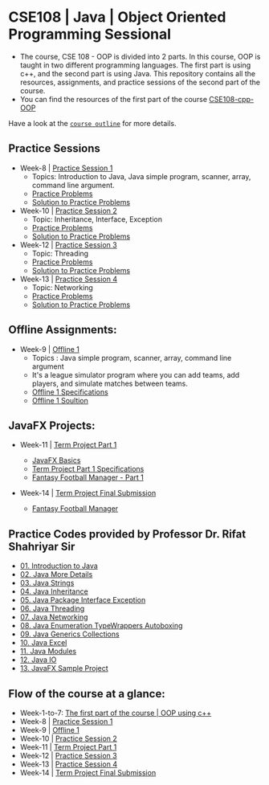 
# CSE108 | Java | Object Oriented Programming Sessional

- The course, CSE 108 - OOP is divided into 2 parts. In this course, OOP is taught in two different programming languages. The first part is using c++, and the second part is using Java. This repository contains all the resources, assignments, and practice sessions of the second part of the course. 
- You can find the resources of the first part of the course [CSE108-cpp-OOP](https://github.com/MdRaihanSobhan/CSE-108--CPP--Object-Oriented-Programming-Sessional)

Have a look at the [`course outline`](/Course%20Outline.pdf) for more details.

## Practice Sessions
- Week-8 | [Practice Session 1](/Week%2008%20|%20Java%20Intro/)
  - Topics: Introduction to Java, Java simple program, scanner, array, command line argument.  
  - [Practice Problems](/Week%2008%20|%20Java%20Intro/Java_Practice_1/)
  - [Solution to Practice Problems](/Week%2008%20|%20Java%20Intro/Java%20Practice%20Solution/)
- Week-10 | [Practice Session 2](/Week%2010%20|%20Inheritance,%20Interface,%20Exception/)
  - Topic: Inheritance, Interface, Exception 
  - [Practice Problems](/Week%2010%20|%20Inheritance,%20Interface,%20Exception/Java_Practice_2/)
  - [Solution to Practice Problems](/Week%2010%20|%20Inheritance,%20Interface,%20Exception/Practice%20Solutions/)
- Week-12 | [Practice Session 3](/Week%2012%20|%20Threading/)
    - Topic: Threading
    - [Practice Problems](/Week%2012%20|%20Threading/Java%20Thread%20Practice/)
    - [Solution to Practice Problems](/Week%2012%20|%20Threading/Thread%20Practice%20Solution/)
- Week-13 | [Practice Session 4](/Week%2013%20|%20Networking%20/)
    - Topic: Networking
    - [Practice Problems](/Week%2013%20|%20Networking%20/JavaNetworkingPractice/)
    - [Solution to Practice Problems](/Week%2013%20|%20Networking%20/Networking%20Practice%20Solutions/)


## Offline Assignments:
- Week-9 | [Offline 1](/Week%2009%20|%20%20League%20Simulator/)
  - Topics : Java simple program, scanner, array, command line argument
  - It's a league simulator program where you can add teams, add players, and simulate matches between teams.
  - [Offline 1 Specifications](/Week%2009%20|%20%20League%20Simulator/Java_Offline%20_1_Files/)
  - [Offline 1 Soultion ](/Week%2009%20|%20%20League%20Simulator/Offline%201%20Solution/)


## JavaFX Projects:
- Week-11 | [Term Project Part 1](/Week%2011%20|%20JavaFX%20Project%20Part%201/)
  - [JavaFX Basics](/Week%2011%20|%20JavaFX%20Project%20Part%201/JavaFX/)
  - [Term Project Part 1 Specifications](/Week%2011%20|%20JavaFX%20Project%20Part%201/Java%20Term%20Project%20(Part%201)/)
  - [Fantasy Football Manager - Part 1](/Week%2011%20|%20JavaFX%20Project%20Part%201/Football%20Manager%20|%20Project%20Part%201%20Solution/)

- Week-14 | [Term Project Final Submission](/Week%2014%20|%20Fantasy%20Football%20Manager%20|%20JavaFX%20Term%20Project/)
  - [Fantasy Football Manager](/Week%2014%20|%20Fantasy%20Football%20Manager%20|%20JavaFX%20Term%20Project/)



## Practice Codes provided by Professor Dr. Rifat Shahriyar Sir
- [01. Introduction to Java](/Java%20Practice%20Codes/01.%20Introduction%20to%20Java/src/) 
- [02. Java More Details](/Java%20Practice%20Codes/02.%20Java%20More%20Details/src/)
- [03. Java Strings](/Java%20Practice%20Codes/03.%20Java%20Strings/src/)
- [04. Java Inheritance](/Java%20Practice%20Codes/04.%20Java%20Inheritance/src/)
- [05. Java Package Interface Exception](/Java%20Practice%20Codes/05.%20Java%20Package%20Interface%20Exception/src/)
- [06. Java Threading](/Java%20Practice%20Codes/06.%20Java%20Thread/src/)
- [07. Java Networking](/Java%20Practice%20Codes/07.%20Java%20Networking/src/)
- [08. Java Enumeration TypeWrappers Autoboxing](/Java%20Practice%20Codes/08.%20Java%20Enumeration%20TypeWrappers%20Autoboxing/src/)
- [09. Java Generics Collections](/Java%20Practice%20Codes/09.%20Java%20Generics%20Collections/src/)
- [10. Java Excel](/Java%20Practice%20Codes/10.%20Java%20Excel/)
- [11. Java Modules](/Java%20Practice%20Codes/11.%20Java%20Modules/)
- [12. Java IO](/Java%20Practice%20Codes/12.%20Java%20IO/)
- [13. JavaFX Sample Project](/Java%20Practice%20Codes/13.%20Sample%20Project/)


## Flow of the course at a glance:
- Week-1-to-7: [The first part of the course | OOP using c++](https://github.com/MdRaihanSobhan/CSE-108--CPP--Object-Oriented-Programming-Sessional)
- Week-8 | [Practice Session 1](/Week%2008%20|%20Java%20Intro/)
- Week-9 | [Offline 1](/Week%2009%20|%20%20League%20Simulator/)
- Week-10 | [Practice Session 2](/Week%2010%20|%20Inheritance,%20Interface,%20Exception/)
- Week-11 | [Term Project Part 1](/Week%2011%20|%20JavaFX%20Project%20Part%201/)
- Week-12 | [Practice Session 3](/Week%2012%20|%20Threading/)
- Week-13 | [Practice Session 4](/Week%2013%20|%20Networking%20/)
- Week-14 | [Term Project Final Submission](/Week%2014%20|%20Fantasy%20Football%20Manager%20|%20JavaFX%20Term%20Project/)

